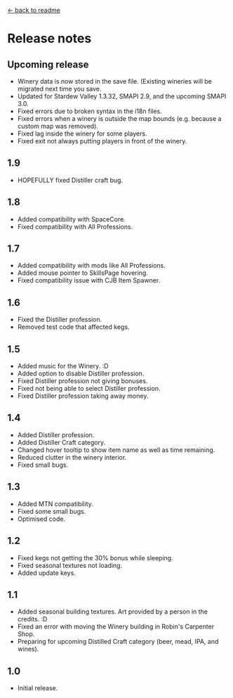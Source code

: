 [← back to readme](README.md)

# Release notes
## Upcoming release
* Winery data is now stored in the save file. (Existing wineries will be migrated next time you save.
* Updated for Stardew Valley 1.3.32, SMAPI 2.9, and the upcoming SMAPI 3.0.
* Fixed errors due to broken syntax in the i18n files.
* Fixed errors when a winery is outside the map bounds (e.g. because a custom map was removed).
* Fixed lag inside the winery for some players.
* Fixed exit not always putting players in front of the winery.

## 1.9
* HOPEFULLY fixed Distiller craft bug.

## 1.8
* Added compatibility with SpaceCore.
* Fixed compatibility with All Professions.

## 1.7
* Added compatibility with mods like All Professions.
* Added mouse pointer to SkillsPage hovering.
* Fixed compatibility issue with CJB Item Spawner.

## 1.6
* Fixed the Distiller profession.
* Removed test code that affected kegs.

## 1.5
* Added music for the Winery. :D
* Added option to disable Distiller profession.
* Fixed Distiller profession not giving bonuses.
* Fixed not being able to select Distiller profession.
* Fixed Distiller profession taking away money.

## 1.4
* Added Distiller profession.
* Added Distiller Craft category.
* Changed hover tooltip to show item name as well as time remaining.
* Reduced clutter in the winery interior.
* Fixed small bugs.

## 1.3
* Added MTN compatibility.
* Fixed some small bugs.
* Optimised code.

## 1.2
* Fixed kegs not getting the 30% bonus while sleeping.
* Fixed seasonal textures not loading.
* Added update keys.

## 1.1
* Added seasonal building textures. Art provided by a person in the credits. :D
* Fixed an error with moving the Winery building in Robin's Carpenter Shop.
* Preparing for upcoming Distilled Craft category (beer, mead, IPA, and wines).

## 1.0
* Initial release.
